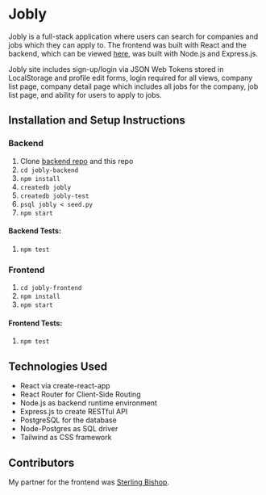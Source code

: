 # Jobly

Jobly is a full-stack application where users can search for companies and jobs which they can apply to. The frontend was built with React and the backend, which can be viewed [here](https://github.com/lpagac/jobly-backend), was built with Node.js and Express.js.

Jobly site includes sign-up/login via JSON Web Tokens stored in LocalStorage and profile edit forms, login required for all views, company list page, company detail page which includes all jobs for the company, job list page, and ability for users to apply to jobs. 

## Installation and Setup Instructions

### Backend
1. Clone [backend repo](https://github.com/lpagac/jobly-backend) and this repo
2. `cd jobly-backend`
3. `npm install`
4. `createdb jobly`
5. `createdb jobly-test`
6. `psql jobly < seed.py`
7. `npm start`

#### Backend Tests:
1. `npm test`

### Frontend
1. `cd jobly-frontend`
2. `npm install`
3. `npm start`

#### Frontend Tests:
1. `npm test`

## Technologies Used
  * React via create-react-app
  * React Router for Client-Side Routing
  * Node.js as backend runtime environment
  * Express.js to create RESTful API
  * PostgreSQL for the database
  * Node-Postgres as SQL driver
  * Tailwind as CSS framework

## Contributors

My partner for the frontend was [Sterling Bishop](https://github.com/sterlingfire). 
